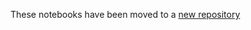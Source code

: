 These notebooks have been moved to a [new repository](https://github.com/JohnSnowLabs/spark-nlp-workshop/tree/master/tutorials/Certification_Trainings_JSL)